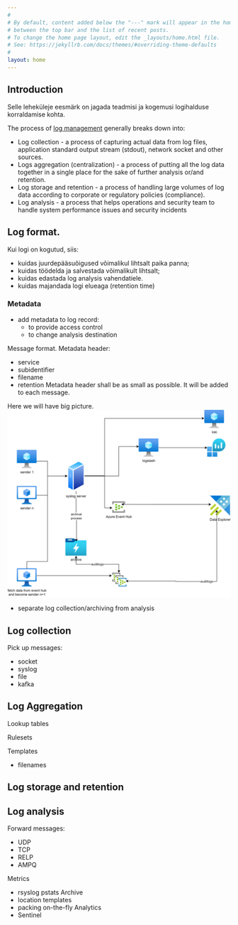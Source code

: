 ```yaml
---
#
# By default, content added below the "---" mark will appear in the home page
# between the top bar and the list of recent posts.
# To change the home page layout, edit the _layouts/home.html file.
# See: https://jekyllrb.com/docs/themes/#overriding-theme-defaults
#
layout: home
---
```

## Introduction

Selle leheküleje eesmärk on jagada teadmisi ja kogemusi logihalduse korraldamise kohta. 

The process of [log management](https://en.wikipedia.org/wiki/Log_management) generally breaks down into:

* Log collection - a process of capturing actual data from log files, application standard output stream (stdout), network socket and other sources.
* Logs aggregation (centralization) - a process of putting all the log data together in a single place for the sake of further analysis or/and retention.
* Log storage and retention - a process of handling large volumes of log data according to corporate or regulatory policies (compliance).
* Log analysis - a process that helps operations and security team to handle system performance issues and security incidents

## Log format.

Kui logi on kogutud, siis:

* kuidas juurdepääsuõigused võimalikul lihtsalt paika panna;
* kuidas töödelda ja salvestada võimalikult lihtsalt;
* kuidas edastada log analysis vahendatiele.
* kuidas majandada logi elueaga (retention time) 

### Metadata

 * add metadata to log record:
   * to provide access control
   * to change analysis destination  

Message format.
Metadata header:
 * service
 * subidentifier
 * filename
 * retention
Metadata header shall be as small as possible. It will be added to each message.


Here we will have big picture.
![Big picture](https://raw.githubusercontent.com/tnurmoja/pilm/main/diagrams/lab.drawio-high.png)

 * separate log collection/archiving from analysis

## Log collection

Pick up messages:
 * socket
 * syslog
 * file
 * kafka

## Log Aggregation

Lookup tables

Rulesets

Templates
 * filenames 

## Log storage and retention

## Log analysis

Forward messages:
 * UDP
 * TCP
 * RELP
 * AMPQ


Metrics
 * rsyslog pstats 
Archive
 * location  templates
 * packing on-the-fly
Analytics
 * Sentinel
